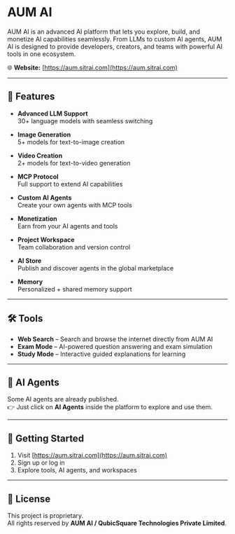 # AUM AI  

AUM AI is an advanced AI platform that lets you explore, build, and monetize AI capabilities seamlessly. From LLMs to custom AI agents, AUM AI is designed to provide developers, creators, and teams with powerful AI tools in one ecosystem.  

🌐 **Website:** [https://aum.sitrai.com](https://aum.sitrai.com)  

---

## 🚀 Features  

- **Advanced LLM Support**  
  30+ language models with seamless switching  

- **Image Generation**  
  5+ models for text-to-image creation  

- **Video Creation**  
  2+ models for text-to-video generation  

- **MCP Protocol**  
  Full support to extend AI capabilities  

- **Custom AI Agents**  
  Create your own agents with MCP tools  

- **Monetization**  
  Earn from your AI agents and tools  

- **Project Workspace**  
  Team collaboration and version control  

- **AI Store**  
  Publish and discover agents in the global marketplace  

- **Memory**  
  Personalized + shared memory support  

---

## 🛠 Tools  

- **Web Search** – Search and browse the internet directly from AUM AI  
- **Exam Mode** – AI-powered question answering and exam simulation  
- **Study Mode** – Interactive guided explanations for learning  

---

## 🤖 AI Agents  

Some AI agents are already published.  
👉 Just click on **AI Agents** inside the platform to explore and use them.  

---

## 📌 Getting Started  

1. Visit [https://aum.sitrai.com](https://aum.sitrai.com)  
2. Sign up or log in  
3. Explore tools, AI agents, and workspaces  

---

## 📄 License  

This project is proprietary.  
All rights reserved by **AUM AI / QubicSquare Technologies Private Limited**.  
